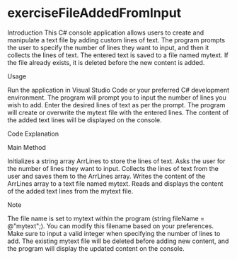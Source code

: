 # exerciseFileAddedFromInput

Introduction
This C# console application allows users to create and manipulate a text file by adding custom lines of text. 
The program prompts the user to specify the number of lines they want to input, and then it collects the lines of text. 
The entered text is saved to a file named mytext. If the file already exists, it is deleted before the new content is added.

Usage

Run the application in Visual Studio Code or your preferred C# development environment.
The program will prompt you to input the number of lines you wish to add.
Enter the desired lines of text as per the prompt.
The program will create or overwrite the mytext file with the entered lines.
The content of the added text lines will be displayed on the console.

Code Explanation

Main Method

Initializes a string array ArrLines to store the lines of text.
Asks the user for the number of lines they want to input.
Collects the lines of text from the user and saves them to the ArrLines array.
Writes the content of the ArrLines array to a text file named mytext.
Reads and displays the content of the added text lines from the mytext file.

Note

The file name is set to mytext within the program (string fileName = @"mytext";). You can modify this filename based on your preferences.
Make sure to input a valid integer when specifying the number of lines to add.
The existing mytext file will be deleted before adding new content, and the program will display the updated content on the console.
